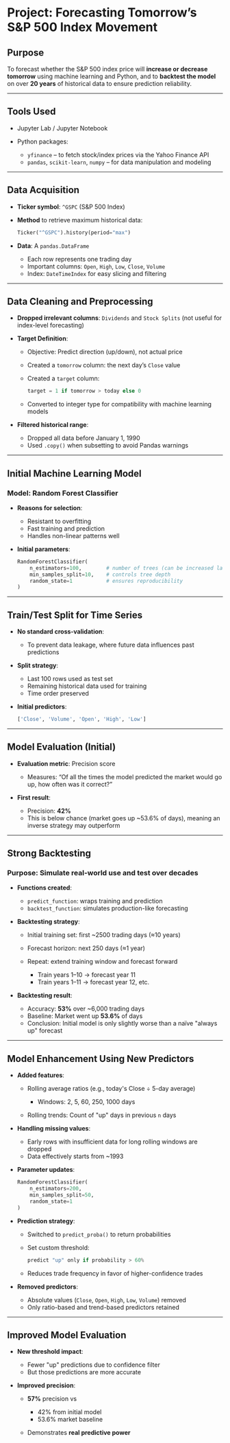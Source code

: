  
# Project: Forecasting Tomorrow’s S\&P 500 Index Movement

## Purpose

To forecast whether the S\&P 500 index price will **increase or decrease tomorrow** using machine learning and Python, and to **backtest the model** on over **20 years** of historical data to ensure prediction reliability.

---

## Tools Used

* Jupyter Lab / Jupyter Notebook
* Python packages:

  * `yfinance` – to fetch stock/index prices via the Yahoo Finance API
  * `pandas`, `scikit-learn`, `numpy` – for data manipulation and modeling

---

## Data Acquisition

* **Ticker symbol**: `^GSPC` (S\&P 500 Index)
* **Method** to retrieve maximum historical data:

  ```python
  Ticker("^GSPC").history(period="max")
  ```
* **Data**: A `pandas.DataFrame`

  * Each row represents one trading day
  * Important columns: `Open`, `High`, `Low`, `Close`, `Volume`
  * Index: `DateTimeIndex` for easy slicing and filtering

---

## Data Cleaning and Preprocessing

* **Dropped irrelevant columns**: `Dividends` and `Stock Splits` (not useful for index-level forecasting)

* **Target Definition**:

  * Objective: Predict direction (up/down), not actual price
  * Created a `tomorrow` column: the next day’s `Close` value
  * Created a `target` column:

    ```python
    target = 1 if tomorrow > today else 0
    ```
  * Converted to integer type for compatibility with machine learning models

* **Filtered historical range**:

  * Dropped all data before January 1, 1990
  * Used `.copy()` when subsetting to avoid Pandas warnings

---

## Initial Machine Learning Model

### Model: Random Forest Classifier

* **Reasons for selection**:

  * Resistant to overfitting
  * Fast training and prediction
  * Handles non-linear patterns well

* **Initial parameters**:

  ```python
  RandomForestClassifier(
      n_estimators=100,        # number of trees (can be increased later)
      min_samples_split=10,    # controls tree depth
      random_state=1           # ensures reproducibility
  )
  ```

---

## Train/Test Split for Time Series

* **No standard cross-validation**:

  * To prevent data leakage, where future data influences past predictions

* **Split strategy**:

  * Last 100 rows used as test set
  * Remaining historical data used for training
  * Time order preserved

* **Initial predictors**:

  ```python
  ['Close', 'Volume', 'Open', 'High', 'Low']
  ```

---

## Model Evaluation (Initial)

* **Evaluation metric**: Precision score

  * Measures: “Of all the times the model predicted the market would go up, how often was it correct?”

* **First result**:

  * Precision: **42%**
  * This is below chance (market goes up \~53.6% of days), meaning an inverse strategy may outperform

---

## Strong Backtesting

### Purpose: Simulate real-world use and test over decades

* **Functions created**:

  * `predict_function`: wraps training and prediction
  * `backtest_function`: simulates production-like forecasting

* **Backtesting strategy**:

  * Initial training set: first \~2500 trading days (≈10 years)
  * Forecast horizon: next 250 days (≈1 year)
  * Repeat: extend training window and forecast forward

    * Train years 1–10 → forecast year 11
    * Train years 1–11 → forecast year 12, etc.

* **Backtesting result**:

  * Accuracy: **53%** over \~6,000 trading days
  * Baseline: Market went up **53.6%** of days
  * Conclusion: Initial model is only slightly worse than a naïve "always up" forecast

---

## Model Enhancement Using New Predictors

* **Added features**:

  * Rolling average ratios (e.g., today's Close ÷ 5-day average)

    * Windows: 2, 5, 60, 250, 1000 days
  * Rolling trends: Count of "up" days in previous `n` days

* **Handling missing values**:

  * Early rows with insufficient data for long rolling windows are dropped
  * Data effectively starts from \~1993

* **Parameter updates**:

  ```python
  RandomForestClassifier(
      n_estimators=200,
      min_samples_split=50,
      random_state=1
  )
  ```

* **Prediction strategy**:

  * Switched to `predict_proba()` to return probabilities
  * Set custom threshold:

    ```python
    predict "up" only if probability > 60%
    ```
  * Reduces trade frequency in favor of higher-confidence trades

* **Removed predictors**:

  * Absolute values (`Close`, `Open`, `High`, `Low`, `Volume`) removed
  * Only ratio-based and trend-based predictors retained

---

## Improved Model Evaluation

* **New threshold impact**:

  * Fewer "up" predictions due to confidence filter
  * But those predictions are more accurate

* **Improved precision**:

  * **57%** precision vs

    * 42% from initial model
    * 53.6% market baseline
  * Demonstrates **real predictive power**

 
